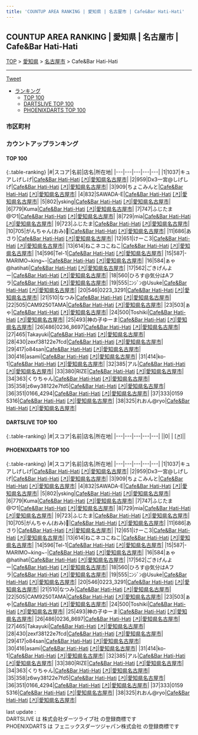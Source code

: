 ```yaml
---
title: 'COUNTUP AREA RANKING | 愛知県 | 名古屋市 | Cafe&Bar Hati-Hati'
---
```

## COUNTUP AREA RANKING | 愛知県 | 名古屋市 | Cafe&Bar Hati-Hati

[TOP](/darts/rank/) > [愛知県](/darts/rank/愛知県/) > [名古屋市](/darts/rank/愛知県/名古屋市/) > Cafe&Bar Hati-Hati

___

<a href="https://twitter.com/share?ref_src=twsrc%5Etfw" data-text="COUNTUP AREA RANKING | 愛知県名古屋市Cafe&Bar Hati-Hati" class="twitter-share-button" data-hashtags="DARTSLIVE,PHOENIXDARTS,darts,ダーツ" data-show-count="false">Tweet</a>

* [ランキング](#カウントアップランキング)
    * [TOP 100](#top-100)
    * [DARTSLIVE TOP 100](#dartslive-top-100)
    * [PHOENIXDARTS TOP 100](#phoenixdarts-top-100)

### 市区町村

<ul>

</ul>

### カウントアップランキング

#### TOP 100



{:.table-ranking}
|#|スコア|名前|店名|所在地|
|---|---|---|---|---|
|1|1037|<span class="rank-name-pd">キュアしげしげ</span>|<a href="/darts/rank/shops/90407.html">Cafe&Bar Hati-Hati</a> <a href="https://vs.phoenixdarts.com/jp/shop/shopDetailInfo/s_90407?s_seq=90407">[↗]</a>|<a href="/darts/rank/愛知県/名古屋市">愛知県名古屋市</a>|
|2|959|<span class="rank-name-pd">Dx3一宮@しげしげ</span>|<a href="/darts/rank/shops/90407.html">Cafe&Bar Hati-Hati</a> <a href="https://vs.phoenixdarts.com/jp/shop/shopDetailInfo/s_90407?s_seq=90407">[↗]</a>|<a href="/darts/rank/愛知県/名古屋市">愛知県名古屋市</a>|
|3|909|<span class="rank-name-pd">ちょこみんと</span>|<a href="/darts/rank/shops/90407.html">Cafe&Bar Hati-Hati</a> <a href="https://vs.phoenixdarts.com/jp/shop/shopDetailInfo/s_90407?s_seq=90407">[↗]</a>|<a href="/darts/rank/愛知県/名古屋市">愛知県名古屋市</a>|
|4|832|<span class="rank-name-pd">SAWADA-E</span>|<a href="/darts/rank/shops/90407.html">Cafe&Bar Hati-Hati</a> <a href="https://vs.phoenixdarts.com/jp/shop/shopDetailInfo/s_90407?s_seq=90407">[↗]</a>|<a href="/darts/rank/愛知県/名古屋市">愛知県名古屋市</a>|
|5|802|<span class="rank-name-pd">ysking</span>|<a href="/darts/rank/shops/90407.html">Cafe&Bar Hati-Hati</a> <a href="https://vs.phoenixdarts.com/jp/shop/shopDetailInfo/s_90407?s_seq=90407">[↗]</a>|<a href="/darts/rank/愛知県/名古屋市">愛知県名古屋市</a>|
|6|779|<span class="rank-name-pd">Kuma</span>|<a href="/darts/rank/shops/90407.html">Cafe&Bar Hati-Hati</a> <a href="https://vs.phoenixdarts.com/jp/shop/shopDetailInfo/s_90407?s_seq=90407">[↗]</a>|<a href="/darts/rank/愛知県/名古屋市">愛知県名古屋市</a>|
|7|747|<span class="rank-name-pd">ふじたま@♡1</span>|<a href="/darts/rank/shops/90407.html">Cafe&Bar Hati-Hati</a> <a href="https://vs.phoenixdarts.com/jp/shop/shopDetailInfo/s_90407?s_seq=90407">[↗]</a>|<a href="/darts/rank/愛知県/名古屋市">愛知県名古屋市</a>|
|8|729|<span class="rank-name-pd">mia</span>|<a href="/darts/rank/shops/90407.html">Cafe&Bar Hati-Hati</a> <a href="https://vs.phoenixdarts.com/jp/shop/shopDetailInfo/s_90407?s_seq=90407">[↗]</a>|<a href="/darts/rank/愛知県/名古屋市">愛知県名古屋市</a>|
|9|723|<span class="rank-name-pd">ふじたま</span>|<a href="/darts/rank/shops/90407.html">Cafe&Bar Hati-Hati</a> <a href="https://vs.phoenixdarts.com/jp/shop/shopDetailInfo/s_90407?s_seq=90407">[↗]</a>|<a href="/darts/rank/愛知県/名古屋市">愛知県名古屋市</a>|
|10|705|<span class="rank-name-pd">がんちゃん(おみ)🐡</span>|<a href="/darts/rank/shops/90407.html">Cafe&Bar Hati-Hati</a> <a href="https://vs.phoenixdarts.com/jp/shop/shopDetailInfo/s_90407?s_seq=90407">[↗]</a>|<a href="/darts/rank/愛知県/名古屋市">愛知県名古屋市</a>|
|11|686|<span class="rank-name-pd">あさり</span>|<a href="/darts/rank/shops/90407.html">Cafe&Bar Hati-Hati</a> <a href="https://vs.phoenixdarts.com/jp/shop/shopDetailInfo/s_90407?s_seq=90407">[↗]</a>|<a href="/darts/rank/愛知県/名古屋市">愛知県名古屋市</a>|
|12|651|<span class="rank-name-pd">けーこ3</span>|<a href="/darts/rank/shops/90407.html">Cafe&Bar Hati-Hati</a> <a href="https://vs.phoenixdarts.com/jp/shop/shopDetailInfo/s_90407?s_seq=90407">[↗]</a>|<a href="/darts/rank/愛知県/名古屋市">愛知県名古屋市</a>|
|13|614|<span class="rank-name-pd">ねこネコこねこ</span>|<a href="/darts/rank/shops/90407.html">Cafe&Bar Hati-Hati</a> <a href="https://vs.phoenixdarts.com/jp/shop/shopDetailInfo/s_90407?s_seq=90407">[↗]</a>|<a href="/darts/rank/愛知県/名古屋市">愛知県名古屋市</a>|
|14|596|<span class="rank-name-pd">Tel-1</span>|<a href="/darts/rank/shops/90407.html">Cafe&Bar Hati-Hati</a> <a href="https://vs.phoenixdarts.com/jp/shop/shopDetailInfo/s_90407?s_seq=90407">[↗]</a>|<a href="/darts/rank/愛知県/名古屋市">愛知県名古屋市</a>|
|15|587|<span class="rank-name-pd">-MARIMO~king~-</span>|<a href="/darts/rank/shops/90407.html">Cafe&Bar Hati-Hati</a> <a href="https://vs.phoenixdarts.com/jp/shop/shopDetailInfo/s_90407?s_seq=90407">[↗]</a>|<a href="/darts/rank/愛知県/名古屋市">愛知県名古屋市</a>|
|16|584|<span class="rank-name-pd">ぁゃ@hatihati</span>|<a href="/darts/rank/shops/90407.html">Cafe&Bar Hati-Hati</a> <a href="https://vs.phoenixdarts.com/jp/shop/shopDetailInfo/s_90407?s_seq=90407">[↗]</a>|<a href="/darts/rank/愛知県/名古屋市">愛知県名古屋市</a>|
|17|562|<span class="rank-name-pd">ごきげんよー</span>|<a href="/darts/rank/shops/90407.html">Cafe&Bar Hati-Hati</a> <a href="https://vs.phoenixdarts.com/jp/shop/shopDetailInfo/s_90407?s_seq=90407">[↗]</a>|<a href="/darts/rank/愛知県/名古屋市">愛知県名古屋市</a>|
|18|560|<span class="rank-name-pd">ひろす@気分はAフラ</span>|<a href="/darts/rank/shops/90407.html">Cafe&Bar Hati-Hati</a> <a href="https://vs.phoenixdarts.com/jp/shop/shopDetailInfo/s_90407?s_seq=90407">[↗]</a>|<a href="/darts/rank/愛知県/名古屋市">愛知県名古屋市</a>|
|19|555|<span class="rank-name-pd">ﾆﾝｼﾞﾝ@Usuke</span>|<a href="/darts/rank/shops/90407.html">Cafe&Bar Hati-Hati</a> <a href="https://vs.phoenixdarts.com/jp/shop/shopDetailInfo/s_90407?s_seq=90407">[↗]</a>|<a href="/darts/rank/愛知県/名古屋市">愛知県名古屋市</a>|
|20|546|<span class="rank-name-pd">0223_3291</span>|<a href="/darts/rank/shops/90407.html">Cafe&Bar Hati-Hati</a> <a href="https://vs.phoenixdarts.com/jp/shop/shopDetailInfo/s_90407?s_seq=90407">[↗]</a>|<a href="/darts/rank/愛知県/名古屋市">愛知県名古屋市</a>|
|21|510|<span class="rank-name-pd">なつみ</span>|<a href="/darts/rank/shops/90407.html">Cafe&Bar Hati-Hati</a> <a href="https://vs.phoenixdarts.com/jp/shop/shopDetailInfo/s_90407?s_seq=90407">[↗]</a>|<a href="/darts/rank/愛知県/名古屋市">愛知県名古屋市</a>|
|22|505|<span class="rank-name-pd">CAM9250TAMA</span>|<a href="/darts/rank/shops/90407.html">Cafe&Bar Hati-Hati</a> <a href="https://vs.phoenixdarts.com/jp/shop/shopDetailInfo/s_90407?s_seq=90407">[↗]</a>|<a href="/darts/rank/愛知県/名古屋市">愛知県名古屋市</a>|
|23|503|<span class="rank-name-pd">ぁゃ</span>|<a href="/darts/rank/shops/90407.html">Cafe&Bar Hati-Hati</a> <a href="https://vs.phoenixdarts.com/jp/shop/shopDetailInfo/s_90407?s_seq=90407">[↗]</a>|<a href="/darts/rank/愛知県/名古屋市">愛知県名古屋市</a>|
|24|500|<span class="rank-name-pd">Toshiki</span>|<a href="/darts/rank/shops/90407.html">Cafe&Bar Hati-Hati</a> <a href="https://vs.phoenixdarts.com/jp/shop/shopDetailInfo/s_90407?s_seq=90407">[↗]</a>|<a href="/darts/rank/愛知県/名古屋市">愛知県名古屋市</a>|
|25|493|<span class="rank-name-pd">神の子ゆーま</span>|<a href="/darts/rank/shops/90407.html">Cafe&Bar Hati-Hati</a> <a href="https://vs.phoenixdarts.com/jp/shop/shopDetailInfo/s_90407?s_seq=90407">[↗]</a>|<a href="/darts/rank/愛知県/名古屋市">愛知県名古屋市</a>|
|26|486|<span class="rank-name-pd">0236_8697</span>|<a href="/darts/rank/shops/90407.html">Cafe&Bar Hati-Hati</a> <a href="https://vs.phoenixdarts.com/jp/shop/shopDetailInfo/s_90407?s_seq=90407">[↗]</a>|<a href="/darts/rank/愛知県/名古屋市">愛知県名古屋市</a>|
|27|465|<span class="rank-name-pd">Takayuki</span>|<a href="/darts/rank/shops/90407.html">Cafe&Bar Hati-Hati</a> <a href="https://vs.phoenixdarts.com/jp/shop/shopDetailInfo/s_90407?s_seq=90407">[↗]</a>|<a href="/darts/rank/愛知県/名古屋市">愛知県名古屋市</a>|
|28|430|<span class="rank-name-pd">zexf38122e7fcd</span>|<a href="/darts/rank/shops/90407.html">Cafe&Bar Hati-Hati</a> <a href="https://vs.phoenixdarts.com/jp/shop/shopDetailInfo/s_90407?s_seq=90407">[↗]</a>|<a href="/darts/rank/愛知県/名古屋市">愛知県名古屋市</a>|
|29|417|<span class="rank-name-pd">o84san</span>|<a href="/darts/rank/shops/90407.html">Cafe&Bar Hati-Hati</a> <a href="https://vs.phoenixdarts.com/jp/shop/shopDetailInfo/s_90407?s_seq=90407">[↗]</a>|<a href="/darts/rank/愛知県/名古屋市">愛知県名古屋市</a>|
|30|416|<span class="rank-name-pd">asami</span>|<a href="/darts/rank/shops/90407.html">Cafe&Bar Hati-Hati</a> <a href="https://vs.phoenixdarts.com/jp/shop/shopDetailInfo/s_90407?s_seq=90407">[↗]</a>|<a href="/darts/rank/愛知県/名古屋市">愛知県名古屋市</a>|
|31|414|<span class="rank-name-pd">ko-1</span>|<a href="/darts/rank/shops/90407.html">Cafe&Bar Hati-Hati</a> <a href="https://vs.phoenixdarts.com/jp/shop/shopDetailInfo/s_90407?s_seq=90407">[↗]</a>|<a href="/darts/rank/愛知県/名古屋市">愛知県名古屋市</a>|
|32|385|<span class="rank-name-pd">アル</span>|<a href="/darts/rank/shops/90407.html">Cafe&Bar Hati-Hati</a> <a href="https://vs.phoenixdarts.com/jp/shop/shopDetailInfo/s_90407?s_seq=90407">[↗]</a>|<a href="/darts/rank/愛知県/名古屋市">愛知県名古屋市</a>|
|33|380|<span class="rank-name-pd">RIZE</span>|<a href="/darts/rank/shops/90407.html">Cafe&Bar Hati-Hati</a> <a href="https://vs.phoenixdarts.com/jp/shop/shopDetailInfo/s_90407?s_seq=90407">[↗]</a>|<a href="/darts/rank/愛知県/名古屋市">愛知県名古屋市</a>|
|34|363|<span class="rank-name-pd">くりちゃん</span>|<a href="/darts/rank/shops/90407.html">Cafe&Bar Hati-Hati</a> <a href="https://vs.phoenixdarts.com/jp/shop/shopDetailInfo/s_90407?s_seq=90407">[↗]</a>|<a href="/darts/rank/愛知県/名古屋市">愛知県名古屋市</a>|
|35|358|<span class="rank-name-pd">z6wy38122e7fd5</span>|<a href="/darts/rank/shops/90407.html">Cafe&Bar Hati-Hati</a> <a href="https://vs.phoenixdarts.com/jp/shop/shopDetailInfo/s_90407?s_seq=90407">[↗]</a>|<a href="/darts/rank/愛知県/名古屋市">愛知県名古屋市</a>|
|36|351|<span class="rank-name-pd">0166_4294</span>|<a href="/darts/rank/shops/90407.html">Cafe&Bar Hati-Hati</a> <a href="https://vs.phoenixdarts.com/jp/shop/shopDetailInfo/s_90407?s_seq=90407">[↗]</a>|<a href="/darts/rank/愛知県/名古屋市">愛知県名古屋市</a>|
|37|333|<span class="rank-name-pd">0159 5316</span>|<a href="/darts/rank/shops/90407.html">Cafe&Bar Hati-Hati</a> <a href="https://vs.phoenixdarts.com/jp/shop/shopDetailInfo/s_90407?s_seq=90407">[↗]</a>|<a href="/darts/rank/愛知県/名古屋市">愛知県名古屋市</a>|
|38|325|<span class="rank-name-pd">れおん@ryo</span>|<a href="/darts/rank/shops/90407.html">Cafe&Bar Hati-Hati</a> <a href="https://vs.phoenixdarts.com/jp/shop/shopDetailInfo/s_90407?s_seq=90407">[↗]</a>|<a href="/darts/rank/愛知県/名古屋市">愛知県名古屋市</a>|


#### DARTSLIVE TOP 100



{:.table-ranking}
|#|スコア|名前|店名|所在地|
|---|---|---|---|---|
||0|<span class="rank-name-dl"> </span>|<a href="/darts/rank/shops/.html"></a> <a href="">[↗]</a>|<a href="/darts/rank//"></a>|


#### PHOENIXDARTS TOP 100



{:.table-ranking}
|#|スコア|名前|店名|所在地|
|---|---|---|---|---|
|1|1037|<span class="rank-name-pd">キュアしげしげ</span>|<a href="/darts/rank/shops/90407.html">Cafe&Bar Hati-Hati</a> <a href="https://vs.phoenixdarts.com/jp/shop/shopDetailInfo/s_90407?s_seq=90407">[↗]</a>|<a href="/darts/rank/愛知県/名古屋市">愛知県名古屋市</a>|
|2|959|<span class="rank-name-pd">Dx3一宮@しげしげ</span>|<a href="/darts/rank/shops/90407.html">Cafe&Bar Hati-Hati</a> <a href="https://vs.phoenixdarts.com/jp/shop/shopDetailInfo/s_90407?s_seq=90407">[↗]</a>|<a href="/darts/rank/愛知県/名古屋市">愛知県名古屋市</a>|
|3|909|<span class="rank-name-pd">ちょこみんと</span>|<a href="/darts/rank/shops/90407.html">Cafe&Bar Hati-Hati</a> <a href="https://vs.phoenixdarts.com/jp/shop/shopDetailInfo/s_90407?s_seq=90407">[↗]</a>|<a href="/darts/rank/愛知県/名古屋市">愛知県名古屋市</a>|
|4|832|<span class="rank-name-pd">SAWADA-E</span>|<a href="/darts/rank/shops/90407.html">Cafe&Bar Hati-Hati</a> <a href="https://vs.phoenixdarts.com/jp/shop/shopDetailInfo/s_90407?s_seq=90407">[↗]</a>|<a href="/darts/rank/愛知県/名古屋市">愛知県名古屋市</a>|
|5|802|<span class="rank-name-pd">ysking</span>|<a href="/darts/rank/shops/90407.html">Cafe&Bar Hati-Hati</a> <a href="https://vs.phoenixdarts.com/jp/shop/shopDetailInfo/s_90407?s_seq=90407">[↗]</a>|<a href="/darts/rank/愛知県/名古屋市">愛知県名古屋市</a>|
|6|779|<span class="rank-name-pd">Kuma</span>|<a href="/darts/rank/shops/90407.html">Cafe&Bar Hati-Hati</a> <a href="https://vs.phoenixdarts.com/jp/shop/shopDetailInfo/s_90407?s_seq=90407">[↗]</a>|<a href="/darts/rank/愛知県/名古屋市">愛知県名古屋市</a>|
|7|747|<span class="rank-name-pd">ふじたま@♡1</span>|<a href="/darts/rank/shops/90407.html">Cafe&Bar Hati-Hati</a> <a href="https://vs.phoenixdarts.com/jp/shop/shopDetailInfo/s_90407?s_seq=90407">[↗]</a>|<a href="/darts/rank/愛知県/名古屋市">愛知県名古屋市</a>|
|8|729|<span class="rank-name-pd">mia</span>|<a href="/darts/rank/shops/90407.html">Cafe&Bar Hati-Hati</a> <a href="https://vs.phoenixdarts.com/jp/shop/shopDetailInfo/s_90407?s_seq=90407">[↗]</a>|<a href="/darts/rank/愛知県/名古屋市">愛知県名古屋市</a>|
|9|723|<span class="rank-name-pd">ふじたま</span>|<a href="/darts/rank/shops/90407.html">Cafe&Bar Hati-Hati</a> <a href="https://vs.phoenixdarts.com/jp/shop/shopDetailInfo/s_90407?s_seq=90407">[↗]</a>|<a href="/darts/rank/愛知県/名古屋市">愛知県名古屋市</a>|
|10|705|<span class="rank-name-pd">がんちゃん(おみ)🐡</span>|<a href="/darts/rank/shops/90407.html">Cafe&Bar Hati-Hati</a> <a href="https://vs.phoenixdarts.com/jp/shop/shopDetailInfo/s_90407?s_seq=90407">[↗]</a>|<a href="/darts/rank/愛知県/名古屋市">愛知県名古屋市</a>|
|11|686|<span class="rank-name-pd">あさり</span>|<a href="/darts/rank/shops/90407.html">Cafe&Bar Hati-Hati</a> <a href="https://vs.phoenixdarts.com/jp/shop/shopDetailInfo/s_90407?s_seq=90407">[↗]</a>|<a href="/darts/rank/愛知県/名古屋市">愛知県名古屋市</a>|
|12|651|<span class="rank-name-pd">けーこ3</span>|<a href="/darts/rank/shops/90407.html">Cafe&Bar Hati-Hati</a> <a href="https://vs.phoenixdarts.com/jp/shop/shopDetailInfo/s_90407?s_seq=90407">[↗]</a>|<a href="/darts/rank/愛知県/名古屋市">愛知県名古屋市</a>|
|13|614|<span class="rank-name-pd">ねこネコこねこ</span>|<a href="/darts/rank/shops/90407.html">Cafe&Bar Hati-Hati</a> <a href="https://vs.phoenixdarts.com/jp/shop/shopDetailInfo/s_90407?s_seq=90407">[↗]</a>|<a href="/darts/rank/愛知県/名古屋市">愛知県名古屋市</a>|
|14|596|<span class="rank-name-pd">Tel-1</span>|<a href="/darts/rank/shops/90407.html">Cafe&Bar Hati-Hati</a> <a href="https://vs.phoenixdarts.com/jp/shop/shopDetailInfo/s_90407?s_seq=90407">[↗]</a>|<a href="/darts/rank/愛知県/名古屋市">愛知県名古屋市</a>|
|15|587|<span class="rank-name-pd">-MARIMO~king~-</span>|<a href="/darts/rank/shops/90407.html">Cafe&Bar Hati-Hati</a> <a href="https://vs.phoenixdarts.com/jp/shop/shopDetailInfo/s_90407?s_seq=90407">[↗]</a>|<a href="/darts/rank/愛知県/名古屋市">愛知県名古屋市</a>|
|16|584|<span class="rank-name-pd">ぁゃ@hatihati</span>|<a href="/darts/rank/shops/90407.html">Cafe&Bar Hati-Hati</a> <a href="https://vs.phoenixdarts.com/jp/shop/shopDetailInfo/s_90407?s_seq=90407">[↗]</a>|<a href="/darts/rank/愛知県/名古屋市">愛知県名古屋市</a>|
|17|562|<span class="rank-name-pd">ごきげんよー</span>|<a href="/darts/rank/shops/90407.html">Cafe&Bar Hati-Hati</a> <a href="https://vs.phoenixdarts.com/jp/shop/shopDetailInfo/s_90407?s_seq=90407">[↗]</a>|<a href="/darts/rank/愛知県/名古屋市">愛知県名古屋市</a>|
|18|560|<span class="rank-name-pd">ひろす@気分はAフラ</span>|<a href="/darts/rank/shops/90407.html">Cafe&Bar Hati-Hati</a> <a href="https://vs.phoenixdarts.com/jp/shop/shopDetailInfo/s_90407?s_seq=90407">[↗]</a>|<a href="/darts/rank/愛知県/名古屋市">愛知県名古屋市</a>|
|19|555|<span class="rank-name-pd">ﾆﾝｼﾞﾝ@Usuke</span>|<a href="/darts/rank/shops/90407.html">Cafe&Bar Hati-Hati</a> <a href="https://vs.phoenixdarts.com/jp/shop/shopDetailInfo/s_90407?s_seq=90407">[↗]</a>|<a href="/darts/rank/愛知県/名古屋市">愛知県名古屋市</a>|
|20|546|<span class="rank-name-pd">0223_3291</span>|<a href="/darts/rank/shops/90407.html">Cafe&Bar Hati-Hati</a> <a href="https://vs.phoenixdarts.com/jp/shop/shopDetailInfo/s_90407?s_seq=90407">[↗]</a>|<a href="/darts/rank/愛知県/名古屋市">愛知県名古屋市</a>|
|21|510|<span class="rank-name-pd">なつみ</span>|<a href="/darts/rank/shops/90407.html">Cafe&Bar Hati-Hati</a> <a href="https://vs.phoenixdarts.com/jp/shop/shopDetailInfo/s_90407?s_seq=90407">[↗]</a>|<a href="/darts/rank/愛知県/名古屋市">愛知県名古屋市</a>|
|22|505|<span class="rank-name-pd">CAM9250TAMA</span>|<a href="/darts/rank/shops/90407.html">Cafe&Bar Hati-Hati</a> <a href="https://vs.phoenixdarts.com/jp/shop/shopDetailInfo/s_90407?s_seq=90407">[↗]</a>|<a href="/darts/rank/愛知県/名古屋市">愛知県名古屋市</a>|
|23|503|<span class="rank-name-pd">ぁゃ</span>|<a href="/darts/rank/shops/90407.html">Cafe&Bar Hati-Hati</a> <a href="https://vs.phoenixdarts.com/jp/shop/shopDetailInfo/s_90407?s_seq=90407">[↗]</a>|<a href="/darts/rank/愛知県/名古屋市">愛知県名古屋市</a>|
|24|500|<span class="rank-name-pd">Toshiki</span>|<a href="/darts/rank/shops/90407.html">Cafe&Bar Hati-Hati</a> <a href="https://vs.phoenixdarts.com/jp/shop/shopDetailInfo/s_90407?s_seq=90407">[↗]</a>|<a href="/darts/rank/愛知県/名古屋市">愛知県名古屋市</a>|
|25|493|<span class="rank-name-pd">神の子ゆーま</span>|<a href="/darts/rank/shops/90407.html">Cafe&Bar Hati-Hati</a> <a href="https://vs.phoenixdarts.com/jp/shop/shopDetailInfo/s_90407?s_seq=90407">[↗]</a>|<a href="/darts/rank/愛知県/名古屋市">愛知県名古屋市</a>|
|26|486|<span class="rank-name-pd">0236_8697</span>|<a href="/darts/rank/shops/90407.html">Cafe&Bar Hati-Hati</a> <a href="https://vs.phoenixdarts.com/jp/shop/shopDetailInfo/s_90407?s_seq=90407">[↗]</a>|<a href="/darts/rank/愛知県/名古屋市">愛知県名古屋市</a>|
|27|465|<span class="rank-name-pd">Takayuki</span>|<a href="/darts/rank/shops/90407.html">Cafe&Bar Hati-Hati</a> <a href="https://vs.phoenixdarts.com/jp/shop/shopDetailInfo/s_90407?s_seq=90407">[↗]</a>|<a href="/darts/rank/愛知県/名古屋市">愛知県名古屋市</a>|
|28|430|<span class="rank-name-pd">zexf38122e7fcd</span>|<a href="/darts/rank/shops/90407.html">Cafe&Bar Hati-Hati</a> <a href="https://vs.phoenixdarts.com/jp/shop/shopDetailInfo/s_90407?s_seq=90407">[↗]</a>|<a href="/darts/rank/愛知県/名古屋市">愛知県名古屋市</a>|
|29|417|<span class="rank-name-pd">o84san</span>|<a href="/darts/rank/shops/90407.html">Cafe&Bar Hati-Hati</a> <a href="https://vs.phoenixdarts.com/jp/shop/shopDetailInfo/s_90407?s_seq=90407">[↗]</a>|<a href="/darts/rank/愛知県/名古屋市">愛知県名古屋市</a>|
|30|416|<span class="rank-name-pd">asami</span>|<a href="/darts/rank/shops/90407.html">Cafe&Bar Hati-Hati</a> <a href="https://vs.phoenixdarts.com/jp/shop/shopDetailInfo/s_90407?s_seq=90407">[↗]</a>|<a href="/darts/rank/愛知県/名古屋市">愛知県名古屋市</a>|
|31|414|<span class="rank-name-pd">ko-1</span>|<a href="/darts/rank/shops/90407.html">Cafe&Bar Hati-Hati</a> <a href="https://vs.phoenixdarts.com/jp/shop/shopDetailInfo/s_90407?s_seq=90407">[↗]</a>|<a href="/darts/rank/愛知県/名古屋市">愛知県名古屋市</a>|
|32|385|<span class="rank-name-pd">アル</span>|<a href="/darts/rank/shops/90407.html">Cafe&Bar Hati-Hati</a> <a href="https://vs.phoenixdarts.com/jp/shop/shopDetailInfo/s_90407?s_seq=90407">[↗]</a>|<a href="/darts/rank/愛知県/名古屋市">愛知県名古屋市</a>|
|33|380|<span class="rank-name-pd">RIZE</span>|<a href="/darts/rank/shops/90407.html">Cafe&Bar Hati-Hati</a> <a href="https://vs.phoenixdarts.com/jp/shop/shopDetailInfo/s_90407?s_seq=90407">[↗]</a>|<a href="/darts/rank/愛知県/名古屋市">愛知県名古屋市</a>|
|34|363|<span class="rank-name-pd">くりちゃん</span>|<a href="/darts/rank/shops/90407.html">Cafe&Bar Hati-Hati</a> <a href="https://vs.phoenixdarts.com/jp/shop/shopDetailInfo/s_90407?s_seq=90407">[↗]</a>|<a href="/darts/rank/愛知県/名古屋市">愛知県名古屋市</a>|
|35|358|<span class="rank-name-pd">z6wy38122e7fd5</span>|<a href="/darts/rank/shops/90407.html">Cafe&Bar Hati-Hati</a> <a href="https://vs.phoenixdarts.com/jp/shop/shopDetailInfo/s_90407?s_seq=90407">[↗]</a>|<a href="/darts/rank/愛知県/名古屋市">愛知県名古屋市</a>|
|36|351|<span class="rank-name-pd">0166_4294</span>|<a href="/darts/rank/shops/90407.html">Cafe&Bar Hati-Hati</a> <a href="https://vs.phoenixdarts.com/jp/shop/shopDetailInfo/s_90407?s_seq=90407">[↗]</a>|<a href="/darts/rank/愛知県/名古屋市">愛知県名古屋市</a>|
|37|333|<span class="rank-name-pd">0159 5316</span>|<a href="/darts/rank/shops/90407.html">Cafe&Bar Hati-Hati</a> <a href="https://vs.phoenixdarts.com/jp/shop/shopDetailInfo/s_90407?s_seq=90407">[↗]</a>|<a href="/darts/rank/愛知県/名古屋市">愛知県名古屋市</a>|
|38|325|<span class="rank-name-pd">れおん@ryo</span>|<a href="/darts/rank/shops/90407.html">Cafe&Bar Hati-Hati</a> <a href="https://vs.phoenixdarts.com/jp/shop/shopDetailInfo/s_90407?s_seq=90407">[↗]</a>|<a href="/darts/rank/愛知県/名古屋市">愛知県名古屋市</a>|


<div class="footer border-top border-gray-light mt-5 pt-3 text-right text-gray">
    last update : <span style="font-weight: italic" id="foot_last_modified"></span><br />
    DARTSLIVE は 株式会社ダーツライブ社 の登録商標です<br />
    PHOENIXDARTS は フェニックスダーツジャパン株式会社 の登録商標です<br />
</div>

<script src="https://cdnjs.cloudflare.com/ajax/libs/jquery.tablesorter/2.31.3/js/jquery.tablesorter.min.js" integrity="sha512-qzgd5cYSZcosqpzpn7zF2ZId8f/8CHmFKZ8j7mU4OUXTNRd5g+ZHBPsgKEwoqxCtdQvExE5LprwwPAgoicguNg==" crossorigin="anonymous" referrerpolicy="no-referrer"></script>
<link rel="stylesheet" href="https://cdnjs.cloudflare.com/ajax/libs/jquery.tablesorter/2.31.3/css/theme.default.min.css" integrity="sha512-wghhOJkjQX0Lh3NSWvNKeZ0ZpNn+SPVXX1Qyc9OCaogADktxrBiBdKGDoqVUOyhStvMBmJQ8ZdMHiR3wuEq8+w==" crossorigin="anonymous" referrerpolicy="no-referrer" />
<script>
$(function() {
    $(".table-ranking").tablesorter({sortList:[[0, 0]]});
    $("#foot_last_modified").text(formatDate(new Date(document.lastModified), 'yyyy-MM-dd HH:mm:ss'));
});
</script>

<script async src="https://platform.twitter.com/widgets.js" charset="utf-8"></script>